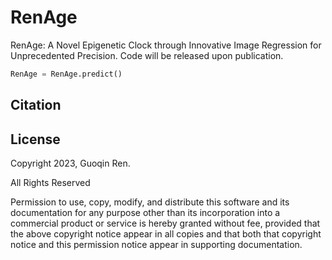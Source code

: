 # RenAge
RenAge: A Novel Epigenetic Clock through Innovative Image Regression for Unprecedented Precision.
Code will be released upon publication.

```python
RenAge = RenAge.predict()
```


## Citation

## License
Copyright 2023, Guoqin Ren.

All Rights Reserved

Permission to use, copy, modify, and distribute this software and its documentation for any purpose other than its incorporation into a commercial product or service is hereby granted without fee, provided that the above copyright notice appear in all copies and that both that copyright notice and this permission notice appear in supporting documentation.
